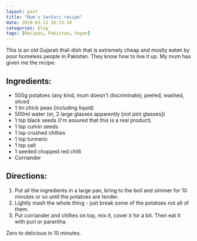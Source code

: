 ```yaml
---
layout: post
title: "Mum's tarkari recipe"
date: 2010-03-13 16:13:34
categories: blog
tags: [Recipes, Pakistan, Vegan]
---
```


This is an old Gujarati thali dish that is extremely cheap and mostly eaten by poor homeless people in Pakistan. They know how to live it up. My mum has given me the recipe:

<!--more-->

## Ingredients:

- 500g potatoes (any kind, mum doesn't discriminate); peeled, washed, sliced
- 1 tin chick peas (including liquid)
- 500ml water (or, 2 large glasses apparently [not pint glasses])
- 1 tsp black seeds (I'm assured that this is a real product)
- 1 tsp cumin seeds
- 1 tsp crushed chillies
- 1 tsp turmeric
- 1 tsp salt
- 1 seeded chopped red chilli
- Corriander

## Directions:

1. Put all the ingredients in a large pan, bring to the boil and simmer for 10 minutes or so until the potatoes are tender.
2. Lightly mash the whole thing - just break some of the potatoes not all of them.
3. Put corriander and chillies on top, mix it, cover it for a bit. Then eat it with puri or parantha.

Zero to delicious in 10 minutes.



